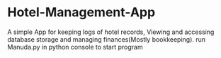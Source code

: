# Hotel-Management-App
A simple App for keeping logs of hotel records, Viewing and accessing database storage and managing finances(Mostly bookkeeping).
run Manuda.py in python console to start program
